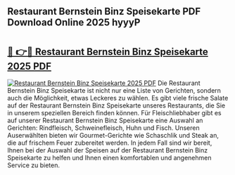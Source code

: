 ## Restaurant Bernstein Binz Speisekarte PDF Download Online 2025 hyyyP

# <h2><a href="http://gc7uq9.nevu.top/?p=Restaurant+Bernstein+Binz+Speisekarte">🔗 👉🔴 Restaurant Bernstein Binz Speisekarte 2025 PDF</a></h2>

[![Restaurant Bernstein Binz Speisekarte 2025 PDF](https://i.imgur.com/dBaPXMq.png)](http://gc7uq9.nevu.top/?p=Restaurant+Bernstein+Binz+Speisekarte)
Die Restaurant Bernstein Binz Speisekarte ist nicht nur eine Liste von Gerichten, sondern auch die Möglichkeit, etwas Leckeres zu wählen. Es gibt viele frische Salate auf der Restaurant Bernstein Binz Speisekarte unseres Restaurants, die Sie in unserem speziellen Bereich finden können. Für Fleischliebhaber gibt es auf unserer Restaurant Bernstein Binz Speisekarte eine Auswahl an Gerichten: Rindfleisch, Schweinefleisch, Huhn und Fisch. Unseren Auserwählten bieten wir Gourmet-Gerichte wie Schaschlik und Steak an, die auf frischem Feuer zubereitet werden. In jedem Fall sind wir bereit, Ihnen bei der Auswahl der Speisen auf der Restaurant Bernstein Binz Speisekarte zu helfen und Ihnen einen komfortablen und angenehmen Service zu bieten.
